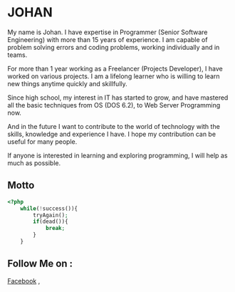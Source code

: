 # JOHAN

My name is Johan. I have expertise in Programmer (Senior Software Engineering) with more than 15 years of experience. I am capable of problem solving errors and coding problems, working individually and in teams.

For more than 1 year working as a Freelancer (Projects Developer), I have worked on various projects. I am a lifelong learner who is willing to learn new things anytime quickly and skillfully.

Since high school, my interest in IT has started to grow, and have mastered all the basic techniques from OS (DOS 6.2), to Web Server Programming now.

And in the future I want to contribute to the world of technology with the skills, knowledge and experience I have. I hope my contribution can be useful for many people.

If anyone is interested in learning and exploring programming, I will help as much as possible.

## Motto

```php
<?php
    while(!success()){
        tryAgain();
        if(dead()){
            break;
        }
    }

```

## Follow Me on :

[Facebook](https://www.facebook.com/pmp094ql) ,


